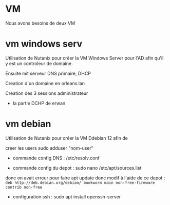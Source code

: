 # VM
Nous avons besoins de deux VM


# vm windows serv 
Utilisation de Nutanix pour créer la VM Windows Server pour l'AD afin qu'il y est un controleur de domaine. <br>

Ensuite mit serveur DNS primaire, DHCP<br>

Creation d'un domaine en orleans.lan<br>

Creation des 3 sessions administrateur 


* la partie DCHP de erwan 



# vm debian 

Utilisation de Nutanix pour créer la VM Ddebian 12 afin de

creer les users sudo adduser "nom-user"<br>

- commande config DNS : /etc/resolv.conf 

- commande config du depot :  sudo nano /etc/apt/sources.list

donc on avait erreur pour faire apt update donc modif à l'aide de ce depot : 
`deb http://deb.debian.org/debian/ bookworm main non-free-firmware contrib non-free`

- configuration ssh : sudo apt install openssh-server







